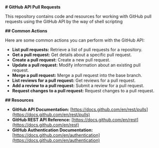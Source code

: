  **# GitHub API Pull Requests**

This repository contains code and resources for working with GitHub pull requests using the GitHub API by the way of shell scripting

**## Common Actions**

Here are some common actions you can perform with the GitHub API:

- **List pull requests:** Retrieve a list of pull requests for a repository.
- **Get a pull request:** Get details about a specific pull request.
- **Create a pull request:** Create a new pull request.
- **Update a pull request:** Modify information about an existing pull request.
- **Merge a pull request:** Merge a pull request into the base branch.
- **List reviews for a pull request:** Get reviews for a pull request.
- **Add a review to a pull request:** Submit a review for a pull request.
- **Request changes to a pull request:** Request changes to a pull request.


**## Resources**

- **GitHub API Documentation:** [https://docs.github.com/en/rest/pulls](https://docs.github.com/en/rest/pulls)
- **GitHub REST API Reference:** [https://docs.github.com/en/rest](https://docs.github.com/en/rest)
- **GitHub Authentication Documentation:** [https://docs.github.com/en/authentication](https://docs.github.com/en/authentication)

